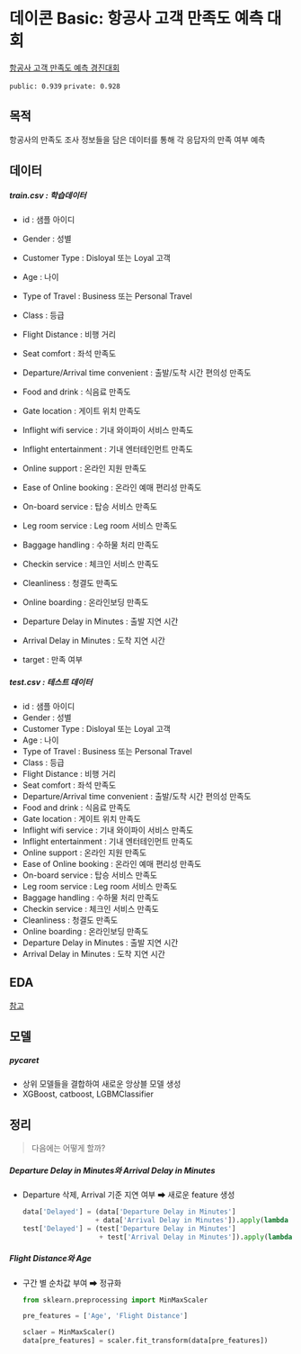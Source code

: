 # 데이콘 Basic: 항공사 고객 만족도 예측 대회

[항공사 고객 만족도 예측 경진대회](https://dacon.io/competitions/official/235871/overview/description)

`public: 0.939` `private: 0.928`



## 목적

항공사의 만족도 조사 정보들을 담은 데이터를 통해 각 응답자의 만족 여부 예측



## 데이터

##### train.csv : 학습데이터

- id : 샘플 아이디

- Gender : 성별
- Customer Type : Disloyal 또는 Loyal 고객
- Age : 나이
- Type of Travel : Business 또는 Personal Travel
- Class : 등급
- Flight Distance : 비행 거리
- Seat comfort : 좌석 만족도
- Departure/Arrival time convenient : 출발/도착 시간 편의성 만족도
- Food and drink : 식음료 만족도
- Gate location : 게이트 위치 만족도
- Inflight wifi service : 기내 와이파이 서비스 만족도
- Inflight entertainment : 기내 엔터테인먼트 만족도
- Online support : 온라인 지원 만족도
- Ease of Online booking : 온라인 예매 편리성 만족도
- On-board service : 탑승 서비스 만족도
- Leg room service : Leg room 서비스 만족도
- Baggage handling : 수하물 처리 만족도
- Checkin service : 체크인 서비스 만족도
- Cleanliness : 청결도 만족도
- Online boarding : 온라인보딩 만족도
- Departure Delay in Minutes : 출발 지연 시간
- Arrival Delay in Minutes : 도착 지연 시간
- target : 만족 여부

##### test.csv : 테스트 데이터

- id : 샘플 아이디
- Gender : 성별
- Customer Type : Disloyal 또는 Loyal 고객
- Age : 나이
- Type of Travel : Business 또는 Personal Travel
- Class : 등급
- Flight Distance : 비행 거리
- Seat comfort : 좌석 만족도
- Departure/Arrival time convenient : 출발/도착 시간 편의성 만족도
- Food and drink : 식음료 만족도
- Gate location : 게이트 위치 만족도
- Inflight wifi service : 기내 와이파이 서비스 만족도
- Inflight entertainment : 기내 엔터테인먼트 만족도
- Online support : 온라인 지원 만족도
- Ease of Online booking : 온라인 예매 편리성 만족도
- On-board service : 탑승 서비스 만족도
- Leg room service : Leg room 서비스 만족도
- Baggage handling : 수하물 처리 만족도
- Checkin service : 체크인 서비스 만족도
- Cleanliness : 청결도 만족도
- Online boarding : 온라인보딩 만족도
- Departure Delay in Minutes : 출발 지연 시간
- Arrival Delay in Minutes : 도착 지연 시간



## EDA

[참고](https://dacon.io/competitions/official/235871/codeshare/4420?page=1&dtype=recent)



## 모델

##### pycaret

- 상위 모델들을 결합하여 새로운 앙상블 모델 생성 
- XGBoost, catboost, LGBMClassifier



## 정리

> 다음에는 어떻게 할까?

##### Departure Delay in Minutes와 Arrival Delay in Minutes

- Departure 삭제, Arrival 기준 지연 여부 ➡ 새로운 feature 생성

  ```python
  data['Delayed'] = (data['Departure Delay in Minutes'] 
                    + data['Arrival Delay in Minutes']).apply(lambda x : 0 if x > 0 else 1)
  test['Delayed'] = (test['Departure Delay in Minutes'] 
                     + test['Arrival Delay in Minutes']).apply(lambda x : 0 if x > 0 else 1)
  ```

##### Flight Distance와 Age

- 구간 별 순차값 부여 ➡ 정규화

  ``` python
  from sklearn.preprocessing import MinMaxScaler
  
  pre_features = ['Age', 'Flight Distance']
  
  sclaer = MinMaxScaler()
  data[pre_features] = scaler.fit_transform(data[pre_features])
  ```

  